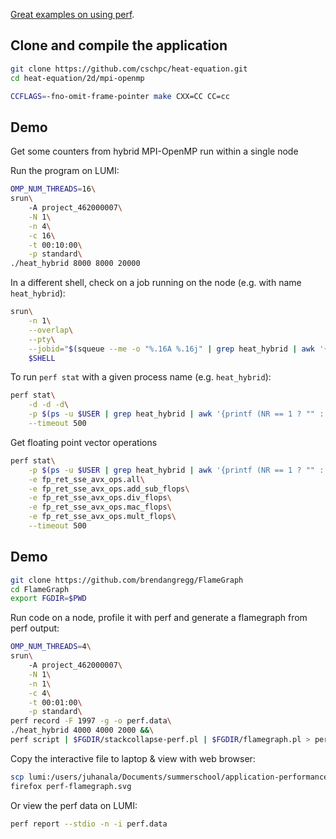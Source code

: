 [Great examples on using perf](https://www.brendangregg.com/perf.html).

## Clone and compile the application

```bash
git clone https://github.com/cschpc/heat-equation.git
cd heat-equation/2d/mpi-openmp

CCFLAGS=-fno-omit-frame-pointer make CXX=CC CC=cc
```

## Demo

Get some counters from hybrid MPI-OpenMP run within a single node

Run the program on LUMI:
```bash
OMP_NUM_THREADS=16\
srun\
    -A project_462000007\
    -N 1\
    -n 4\
    -c 16\
    -t 00:10:00\
    -p standard\
./heat_hybrid 8000 8000 20000
```

In a different shell, check on a job running on the node (e.g. with name `heat_hybrid`):
```bash
srun\
    -n 1\
    --overlap\
    --pty\
    --jobid="$(squeue --me -o "%.16A %.16j" | grep heat_hybrid | awk '{print $1}')"\
    $SHELL
```

To run `perf stat` with a given process name (e.g. `heat_hybrid`):
```bash
perf stat\
    -d -d -d\
    -p $(ps -u $USER | grep heat_hybrid | awk '{printf (NR == 1 ? "" : ",") $1;}')\
    --timeout 500
```

Get floating point vector operations
```bash
perf stat\
    -p $(ps -u $USER | grep heat_hybrid | awk '{printf (NR == 1 ? "" : ",") $1;}')\
    -e fp_ret_sse_avx_ops.all\
    -e fp_ret_sse_avx_ops.add_sub_flops\
    -e fp_ret_sse_avx_ops.div_flops\
    -e fp_ret_sse_avx_ops.mac_flops\
    -e fp_ret_sse_avx_ops.mult_flops\
    --timeout 500
```

## Demo

```bash
git clone https://github.com/brendangregg/FlameGraph
cd FlameGraph
export FGDIR=$PWD
```

Run code on a node, profile it with perf and generate a flamegraph from perf output:
```bash
OMP_NUM_THREADS=4\
srun\
    -A project_462000007\
    -N 1\
    -n 1\
    -c 4\
    -t 00:01:00\
    -p standard\
perf record -F 1997 -g -o perf.data\
./heat_hybrid 4000 4000 2000 &&\
perf script | $FGDIR/stackcollapse-perf.pl | $FGDIR/flamegraph.pl > perf-flamegraph.svg
```

Copy the interactive file to laptop & view with web browser:
```bash
scp lumi:/users/juhanala/Documents/summerschool/application-performance/demos/perf/heat-equation/2d/mpi-openmp/perf-flamegraph.svg .
firefox perf-flamegraph.svg
```

Or view the perf data on LUMI:
```bash
perf report --stdio -n -i perf.data
```
